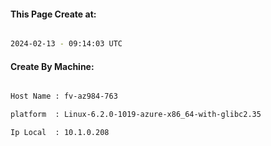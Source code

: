 
   
#### This Page Create at:

```bash

2024-02-13 - 09:14:03 UTC

```

#### Create By Machine:

```bash

Host Name : fv-az984-763

platform  : Linux-6.2.0-1019-azure-x86_64-with-glibc2.35

Ip Local  : 10.1.0.208

```

